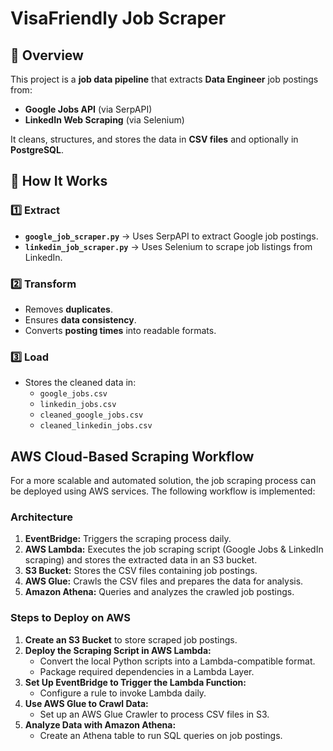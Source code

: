 # VisaFriendly Job Scraper

## 📌 Overview
This project is a **job data pipeline** that extracts **Data Engineer** job postings from:
- **Google Jobs API** (via SerpAPI)
- **LinkedIn Web Scraping** (via Selenium)

It cleans, structures, and stores the data in **CSV files** and optionally in **PostgreSQL**.

## 🚀 How It Works
### 1️⃣ **Extract**
- **`google_job_scraper.py`** → Uses SerpAPI to extract Google job postings.
- **`linkedin_job_scraper.py`** → Uses Selenium to scrape job listings from LinkedIn.

### 2️⃣ **Transform**
- Removes **duplicates**.
- Ensures **data consistency**.
- Converts **posting times** into readable formats.

### 3️⃣ **Load**
- Stores the cleaned data in:
  - `google_jobs.csv`
  - `linkedin_jobs.csv`
  - `cleaned_google_jobs.csv`
  - `cleaned_linkedin_jobs.csv`


## AWS Cloud-Based Scraping Workflow
For a more scalable and automated solution, the job scraping process can be deployed using AWS services. The following workflow is implemented:

### Architecture
1. **EventBridge:** Triggers the scraping process daily.
2. **AWS Lambda:** Executes the job scraping script (Google Jobs & LinkedIn scraping) and stores the extracted data in an S3 bucket.
3. **S3 Bucket:** Stores the CSV files containing job postings.
4. **AWS Glue:** Crawls the CSV files and prepares the data for analysis.
5. **Amazon Athena:** Queries and analyzes the crawled job postings.

### Steps to Deploy on AWS
1. **Create an S3 Bucket** to store scraped job postings.
2. **Deploy the Scraping Script in AWS Lambda:**
   - Convert the local Python scripts into a Lambda-compatible format.
   - Package required dependencies in a Lambda Layer.
3. **Set Up EventBridge to Trigger the Lambda Function:**
   - Configure a rule to invoke Lambda daily.
4. **Use AWS Glue to Crawl Data:**
   - Set up an AWS Glue Crawler to process CSV files in S3.
5. **Analyze Data with Amazon Athena:**
   - Create an Athena table to run SQL queries on job postings.
